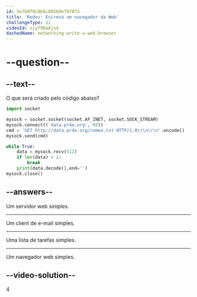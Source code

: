 ```yaml
---
id: 5e7b9f0c0b6c005b0e76f073
title: 'Redes: Escreva um navegador da Web'
challengeType: 11
videoId: zjyT9DaAjx4
dashedName: networking-write-a-web-browser
---
```


# --question--

## --text--

O que será criado pelo código abaixo?

```py
import socket

mysock = socket.socket(socket.AF_INET, socket.SOCK_STREAM)
mysock.connect(('data.pr4e.org', 80))
cmd = 'GET http://data.pr4e.org/romeo.txt HTTP/1.0\r\n\r\n'.encode()
mysock.send(cmd)

while True:
    data = mysock.recv(512)
    if len(data) < 1:
        break
    print(data.decode(),end='')
mysock.close()
```

## --answers--

Um servidor web simples.

---

Um client de e-mail simples.

---

Uma lista de tarefas simples.

---

Um navegador web simples.

## --video-solution--

4

